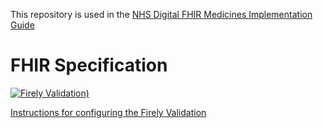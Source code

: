  This repository is used in the [NHS Digital FHIR Medicines Implementation Guide](https://simplifier.net/guide/digitalmedicines/home) 


# FHIR Specification

 [![Firely Validation)](https://github.com/NHSDigital/NHSDigitial-FHIR-Medicines-ImplementationGuide/actions/workflows/main.yml/badge.svg)](https://github.com/NHSDigital/NHSDigitial-FHIR-Medicines-ImplementationGuide/actions/workflows/main.yml)

 [Instructions for configuring the Firely Validation](https://github.com/FirelyTeam/firely-terminal-pipeline)
